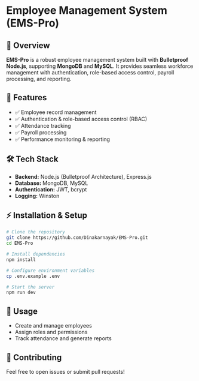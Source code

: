 # Employee Management System (EMS-Pro)

## 📌 Overview
**EMS-Pro** is a robust employee management system built with **Bulletproof Node.js**, supporting **MongoDB** and **MySQL**. It provides seamless workforce management with authentication, role-based access control, payroll processing, and reporting.

## 🚀 Features
- ✅ Employee record management
- ✅ Authentication & role-based access control (RBAC)
- ✅ Attendance tracking
- ✅ Payroll processing
- ✅ Performance monitoring & reporting

## 🛠️ Tech Stack
- **Backend:** Node.js (Bulletproof Architecture), Express.js
- **Database:** MongoDB, MySQL
- **Authentication:** JWT, bcrypt
- **Logging:** Winston

## ⚡ Installation & Setup
```bash
# Clone the repository
git clone https://github.com/Dinakarnayak/EMS-Pro.git
cd EMS-Pro

# Install dependencies
npm install

# Configure environment variables
cp .env.example .env

# Start the server
npm run dev
```

## 🎯 Usage
- Create and manage employees
- Assign roles and permissions
- Track attendance and generate reports

## 🤝 Contributing
Feel free to open issues or submit pull requests!

